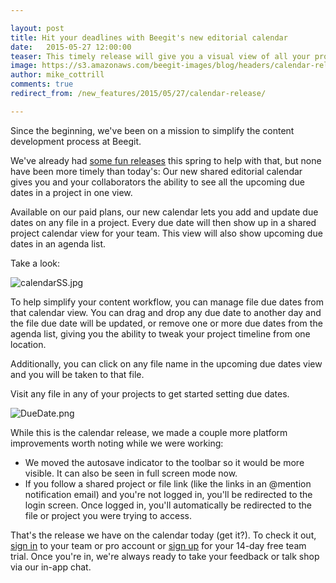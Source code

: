 ```yaml
---

layout: post
title: Hit your deadlines with Beegit's new editorial calendar 
date:   2015-05-27 12:00:00
teaser: This timely release will give you a visual view of all your project due dates and help you manage your timeline from one central spot. 
image: https://s3.amazonaws.com/beegit-images/blog/headers/calendar-release.png
author: mike_cottrill
comments: true
redirect_from: /new_features/2015/05/27/calendar-release/

---
```


Since the beginning, we've been on a mission to simplify the content development process at Beegit. 

We've already had [some fun releases](http://blog.beegit.com/new_features/2015/04/17/real-time-release/) this spring to help with that, but none have been more timely than today's: Our new shared editorial calendar gives you and your collaborators the ability to see all the upcoming due dates in a project in one view. 

Available on our paid plans, our new calendar lets you add and update due dates on any file in a project. Every due date will then show up in a shared project calendar view for your team. This view will also show upcoming due dates in an agenda list. 

Take a look: 

![calendarSS.jpg](https://ucarecdn.com/5186ec0c-3fc5-4cd1-b56c-83a45aa92f8a/)

To help simplify your content workflow, you can manage file due dates from that calendar view. You can drag and drop any due date to another day and the file due date will be updated, or remove one or more due dates from the agenda list, giving you the ability to tweak your project timeline from one location. 

Additionally, you can click on any file name in the upcoming due dates view and you will be taken to that file. 

Visit any file in any of your projects to get started setting due dates.

![DueDate.png](https://ucarecdn.com/02165520-a0df-4f18-a43e-c95aa2457c5f/)

While this is the calendar release, we made a couple more platform improvements worth noting while we were working:

- We moved the autosave indicator to the toolbar so it would be more visible. It can also be seen in full screen mode now.
- If you follow a shared project or file link (like the links in an @mention notification email) and you're not logged in, you'll be redirected to the login screen. Once logged in, you'll automatically be redirected to the file or project you were trying to access.

That's the release we have on the calendar today (get it?). To check it out, [sign in](https://beegit.com/login) to your team or pro account or [sign up](https://beegit.com/signup) for your 14-day free team trial. Once you're in, we're always ready to take your feedback or talk shop via our in-app chat. 
